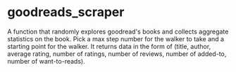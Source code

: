 # goodreads_scraper
A function that randomly explores goodread's books and collects aggregate statistics on the book. Pick a max step number for the walker to take and a starting point 
for the walker. It returns data in the form of (title, author, average rating, number of ratings, number of reviews, number of added-to, number of want-to-reads).
